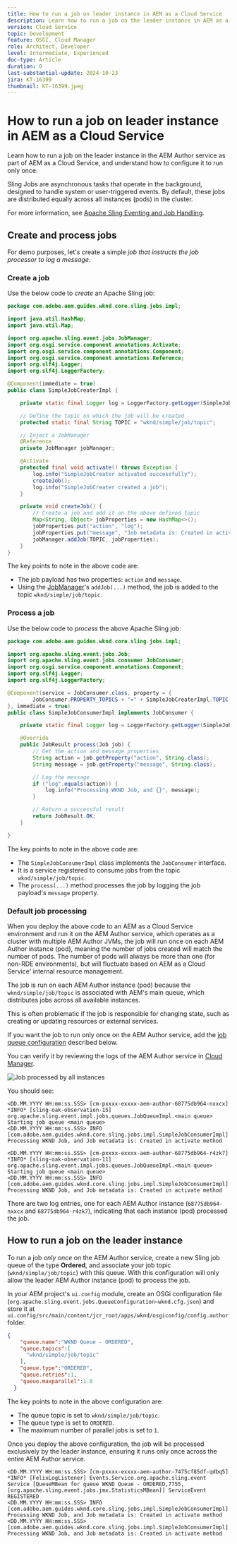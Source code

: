 ```yaml
---
title: How to run a job on leader instance in AEM as a Cloud Service
description: Learn how to run a job on the leader instance in AEM as a Cloud Service.
version: Cloud Service
topic: Development
feature: OSGI, Cloud Manager
role: Architect, Developer
level: Intermediate, Experienced
doc-type: Article
duration: 0
last-substantial-update: 2024-10-23
jira: KT-16399
thumbnail: KT-16399.jpeg
---
```


# How to run a job on leader instance in AEM as a Cloud Service

Learn how to run a job on the leader instance in the AEM Author service as part of AEM as a Cloud Service, and understand how to configure it to run only once.

Sling Jobs are asynchronous tasks that operate in the background, designed to handle system or user-triggered events. By default, these jobs are distributed equally across all instances (pods) in the cluster.

For more information, see [Apache Sling Eventing and Job Handling](https://sling.apache.org/documentation/bundles/apache-sling-eventing-and-job-handling.html).

## Create and process jobs

For demo purposes, let's create a simple _job that instructs the job processor to log a message_.

### Create a job

Use the below code to _create_ an Apache Sling job:

```java
package com.adobe.aem.guides.wknd.core.sling.jobs.impl;

import java.util.HashMap;
import java.util.Map;

import org.apache.sling.event.jobs.JobManager;
import org.osgi.service.component.annotations.Activate;
import org.osgi.service.component.annotations.Component;
import org.osgi.service.component.annotations.Reference;
import org.slf4j.Logger;
import org.slf4j.LoggerFactory;

@Component(immediate = true)
public class SimpleJobCreaterImpl {

    private static final Logger log = LoggerFactory.getLogger(SimpleJobCreaterImpl.class);

    // Define the topic on which the job will be created
    protected static final String TOPIC = "wknd/simple/job/topic";

    // Inject a JobManager
    @Reference
    private JobManager jobManager;

    @Activate
    protected final void activate() throws Exception {
        log.info("SimpleJobCreater activated successfully");
        createJob();
        log.info("SimpleJobCreater created a job");
    }

    private void createJob() {
        // Create a job and add it on the above defined topic
        Map<String, Object> jobProperties = new HashMap<>();
        jobProperties.put("action", "log");
        jobProperties.put("message", "Job metadata is: Created in activate method");
        jobManager.addJob(TOPIC, jobProperties);
    }
}
```

The key points to note in the above code are:

- The job payload has two properties: `action` and `message`.
- Using the [JobManager](https://javadoc.io/doc/com.adobe.aem/aem-sdk-api/latest/org/apache/sling/event/jobs/JobManager.html)'s `addJob(...)` method, the job is added to the topic `wknd/simple/job/topic`.

### Process a job

Use the below code to _process_ the above Apache Sling job:

```java
package com.adobe.aem.guides.wknd.core.sling.jobs.impl;

import org.apache.sling.event.jobs.Job;
import org.apache.sling.event.jobs.consumer.JobConsumer;
import org.osgi.service.component.annotations.Component;
import org.slf4j.Logger;
import org.slf4j.LoggerFactory;

@Component(service = JobConsumer.class, property = {
        JobConsumer.PROPERTY_TOPICS + "=" + SimpleJobCreaterImpl.TOPIC
}, immediate = true)
public class SimpleJobConsumerImpl implements JobConsumer {

    private static final Logger log = LoggerFactory.getLogger(SimpleJobConsumerImpl.class);

    @Override
    public JobResult process(Job job) {
        // Get the action and message properties
        String action = job.getProperty("action", String.class);
        String message = job.getProperty("message", String.class);

        // Log the message
        if ("log".equals(action)) {
            log.info("Processing WKND Job, and {}", message);
        }

        // Return a successful result
        return JobResult.OK;
    }

}
```

The key points to note in the above code are:

- The `SimpleJobConsumerImpl` class implements the `JobConsumer` interface. 
- It is a service registered to consume jobs from the topic `wknd/simple/job/topic`.
- The `process(...)` method processes the job by logging the job payload's `message` property.

### Default job processing

When you deploy the above code to an AEM as a Cloud Service environment and run it on the AEM Author service, which operates as a cluster with multiple AEM Author JVMs, the job will run once on each AEM Author instance (pod), meaning the number of jobs created will match the number of pods. The number of pods will always be more than one (for non-RDE environments), but will fluctuate based on AEM as a Cloud Service' internal resource management.

The job is run on each AEM Author instance (pod) because the `wknd/simple/job/topic` is associated with AEM's main queue, which distributes jobs across all available instances. 

This is often problematic if the job is responsible for changing state, such as creating or updating resources or external services.

If you want the job to run only once on the AEM Author service, add the [job queue configuration](#how-to-run-a-job-on-the-leader-instance) described below.

You can verify it by reviewing the logs of the AEM Author service in [Cloud Manager](https://experienceleague.adobe.com/en/docs/experience-manager-learn/cloud-service/debugging/debugging-aem-as-a-cloud-service/logs#cloud-manager).

![Job processed by all instances](./assets/run-job-once/job-processed-by-all-instances.png)


You should see:

```
<DD.MM.YYYY HH:mm:ss.SSS> [cm-pxxxx-exxxx-aem-author-68775db964-nxxcx] *INFO* [sling-oak-observation-15] org.apache.sling.event.impl.jobs.queues.JobQueueImpl.<main queue> Starting job queue <main queue>
<DD.MM.YYYY HH:mm:ss.SSS> INFO [com.adobe.aem.guides.wknd.core.sling.jobs.impl.SimpleJobConsumerImpl] Processing WKND Job, and Job metadata is: Created in activate method

<DD.MM.YYYY HH:mm:ss.SSS> [cm-pxxxx-exxxx-aem-author-68775db964-r4zk7] *INFO* [sling-oak-observation-11] org.apache.sling.event.impl.jobs.queues.JobQueueImpl.<main queue> Starting job queue <main queue>
<DD.MM.YYYY HH:mm:ss.SSS> INFO [com.adobe.aem.guides.wknd.core.sling.jobs.impl.SimpleJobConsumerImpl] Processing WKND Job, and Job metadata is: Created in activate method
```

There are two log entries, one for each AEM Author instance (`68775db964-nxxcx` and `68775db964-r4zk7`), indicating that each instance (pod) processed the job.

## How to run a job on the leader instance

To run a job _only once_ on the AEM Author service, create a new Sling job queue of the type **Ordered**, and associate your job topic (`wknd/simple/job/topic`) with this queue. With this configuration will only allow the leader AEM Author instance (pod) to process the job.

In your AEM project's `ui.config` module, create an OSGi configuration file (`org.apache.sling.event.jobs.QueueConfiguration~wknd.cfg.json`) and store it at `ui.config/src/main/content/jcr_root/apps/wknd/osgiconfig/config.author` folder.

```json
{
    "queue.name":"WKND Queue - ORDERED",
    "queue.topics":[
      "wknd/simple/job/topic"
    ],
    "queue.type":"ORDERED",
    "queue.retries":1,
    "queue.maxparallel":1.0
  }
```

The key points to note in the above configuration are:

- The queue topic is set to `wknd/simple/job/topic`.
- The queue type is set to `ORDERED`.
- The maximum number of parallel jobs is set to `1`.

Once you deploy the above configuration, the job will be processed exclusively by the leader instance, ensuring it runs only once across the entire AEM Author service.

```
<DD.MM.YYYY HH:mm:ss.SSS> [cm-pxxxx-exxxx-aem-author-7475cf85df-qdbq5] *INFO* [FelixLogListener] Events.Service.org.apache.sling.event Service [QueueMBean for queue WKND Queue - ORDERED,7755, [org.apache.sling.event.jobs.jmx.StatisticsMBean]] ServiceEvent REGISTERED
<DD.MM.YYYY HH:mm:ss.SSS> INFO [com.adobe.aem.guides.wknd.core.sling.jobs.impl.SimpleJobConsumerImpl] Processing WKND Job, and Job metadata is: Created in activate method
<DD.MM.YYYY HH:mm:ss.SSS> [com.adobe.aem.guides.wknd.core.sling.jobs.impl.SimpleJobConsumerImpl] Processing WKND Job, and Job metadata is: Created in activate method
```
